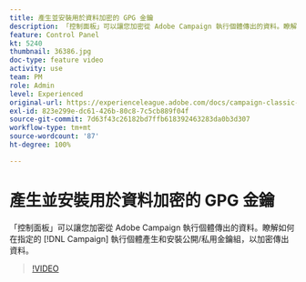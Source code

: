 ```yaml
---
title: 產生並安裝用於資料加密的 GPG 金鑰
description: 「控制面板」可以讓您加密從 Adobe Campaign 執行個體傳出的資料。瞭解如何在指定的 Campaign 執行個體產生和安裝公開/私用金鑰組，以加密傳出資料。
feature: Control Panel
kt: 5240
thumbnail: 36386.jpg
doc-type: feature video
activity: use
team: PM
role: Admin
level: Experienced
original-url: https://experienceleague.adobe.com/docs/campaign-classic-learn/tutorials/administrating/control-panel-acc/gpg-key-management/generating-and-installing-gpg-keys-for-data-encryption.html
exl-id: 823e299e-dc61-426b-80c8-7c5cb889f04f
source-git-commit: 7d63f43c26182bd7ffb618392463283da0b3d307
workflow-type: tm+mt
source-wordcount: '87'
ht-degree: 100%

---
```


# 產生並安裝用於資料加密的 GPG 金鑰

「控制面板」可以讓您加密從 Adobe Campaign 執行個體傳出的資料。瞭解如何在指定的 [!DNL Campaign] 執行個體產生和安裝公開/私用金鑰組，以加密傳出資料。

>[!VIDEO](https://video.tv.adobe.com/v/36386?quality=12)

